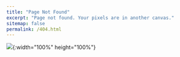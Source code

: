 ```yaml
---
title: "Page Not Found"
excerpt: "Page not found. Your pixels are in another canvas."
sitemap: false
permalink: /404.html
---
```


![](https://images.velog.io/images/superstardanwoo/post/7b3395f0-cd25-4d40-8dcf-71cbada53a85/404.png){:width="100%" height="100%"}